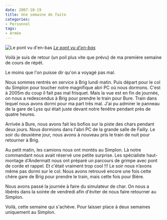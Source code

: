 ```yaml
---
date: 2007-10-19
title: Une semaine de faite
categories:
- Personnel
tags:
- Armée
---
```

 <img src="https://farm3.static.flickr.com/2405/1638294332_df250bc6c6.jpg" alt="Le pont vu d'en-bas" />
<em><a href="https://www.flickr.com/photos/alienlebarge/1638294332/" title="photo sharing">Le pont vu d'en-bas</a></em>

Voilà je suis de retour (un poil plus vite que prévu) de ma première semaine de cours de répét.

<!--more-->

Le moins que l'on puisse dir qu'on a voyagé pas mal.

Nous sommes rentrés en service à Brig lundi matin. Puis départ pour le col du Simplon pour toucher notre magnifique abri PC où nous dormons. C'est à 2005m du coup il fait pas mal frisquet. Mais la vue est en fin de journée, on nous a redescendus à Brig pour prendre le train pour Bure. Train dans lequel nous avons dormi pour ma part très mal. J'ai pu admirer le panneau de la gare de Lyss qui était juste devant notre fenêtre pendant près de quatre heures.

Arrivée à Bure, nous avons fait les bofios sur la piste des chars pendant deux jours. Nous dormions dans l'abri PC de la grande salle de Failly. Le soir du deuxième jour, nous avons à nouveau pris le train de nuit pour retourner à Brig.

Au petit matin, les camions nous ont montés au Simplon. Là notre commandant nous avait réservé une petite surprise. Les spécialiste haut-montage d'Andermatt nous ont préparé un parcours de grimpe avec pont de corde et rappel. Et c'était vraiment trop cool !!!
Le soir nous n’avons même pas dormi sur le col. Nous avons retrouvé encore une fois cette chère gare de Brig pour prendre le train, mais cette fois pour Bière.

Nous avons passé la journée à faire du simulateur de char. On nous a libérés dans la soirée de vendredi afin d'éviter de nous faire retourner au Simplon.

Voilà, cette semaine qui s'achève. Pour laisser place à deux semaines uniquement au Simplon.
